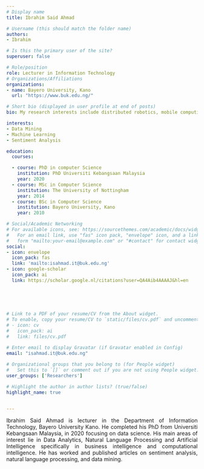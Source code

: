 ```yaml
---
# Display name
title: Ibrahim Said Ahmad

# Username (this should match the folder name)
authors:
- Ibrahim

# Is this the primary user of the site?
superuser: false

# Role/position
role: Lecturer in Information Technology
# Organizations/Affiliations
organizations:
- name: Bayero University, Kano
  url: "https://www.buk.edu.ng/"

# Short bio (displayed in user profile at end of posts)
bio: My research interests include distributed robotics, mobile computing and programmable matter.

interests:
- Data Mining
- Machine Learning
- Sentiment Analysis

education:      
  courses: 

  - course: PhD in computer Science 
    institution: PhD Universiti Kebangsaan Malaysia 
    year: 2020
  - course: MSc in Computer Science
    institution: The University of Nottingham 
    year: 2014
  - course: BSc in Computer Science
    institution: Bayero University, Kano
    year: 2010

# Social/Academic Networking
# For available icons, see: https://sourcethemes.com/academic/docs/widgets/#icons
#   For an email link, use "fas" icon pack, "envelope" icon, and a link in the
#   form "mailto:your-email@example.com" or "#contact" for contact widget.
social:
- icon: envelope
  icon_pack: fas
  link: 'mailto:isahmad.it@buk.edu.ng'  
- icon: google-scholar
  icon_pack: ai
  link: https://scholar.google.nl/citations?user=QA4Aib4AAAAJ&hl=en
  

  
  
  
# Link to a PDF of your resume/CV from the About widget.
# To enable, copy your resume/CV to `static/files/cv.pdf` and uncomment the lines below.  
# - icon: cv
#   icon_pack: ai
#   link: files/cv.pdf

# Enter email to display Gravatar (if Gravatar enabled in Config)
email: "isahmad.it@buk.edu.ng"
  
# Organizational groups that you belong to (for People widget)
#   Set this to `[]` or comment out if you are not using People widget.  
user_groups: ['Researchers']

# Highlight the author in author lists? (true/false)
highlight_name: true


---
```


Ibrahim Said Ahmad is lecturer in the Department of Information Technology, Bayero University Kano. He completed his PhD from Universiti Kebangsaan Malaysia, in 2020 focusing on data science. His main areas of interest lie in Data Analytics, Natural Language Processing and Artificial Intelligence specifically in business intelligence and computational intelligence. He has worked and published articles on sentiment analysis, natural language processing, and data mining. 

<style>
body {
text-align: justify}
</style>
